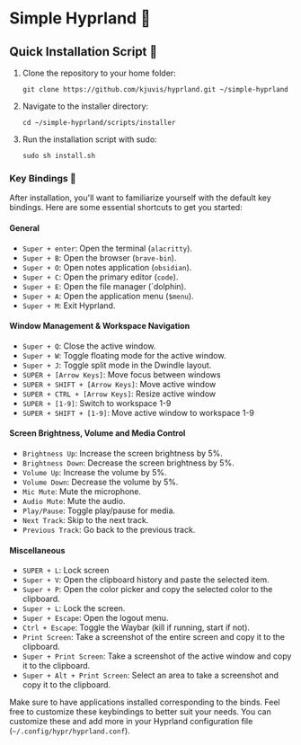 # Simple Hyprland 🌟 

## Quick Installation Script 🚀

1. Clone the repository to your home folder:
    ```
    git clone https://github.com/kjuvis/hyprland.git ~/simple-hyprland
    ```
2. Navigate to the installer directory:
    ```
    cd ~/simple-hyprland/scripts/installer
    ```
3. Run the installation script with sudo:
    ```
    sudo sh install.sh
    ```

### Key Bindings 🎹

After installation, you'll want to familiarize yourself with the default key bindings. Here are some essential shortcuts to get you started:

#### General
- `Super + enter`: Open the terminal (`alacritty`).
- `Super + B`: Open the browser (`brave-bin`).
- `Super + O`: Open notes application (`obsidian`).
- `Super + C`: Open the primary editor (`code`).
- `Super + E`: Open the file manager (`dolphin).
- `Super + A`: Open the application menu (`$menu`).
- `Super + M`: Exit Hyprland.

#### Window Management & Workspace Navigation
- `Super + Q`: Close the active window.
- `Super + W`: Toggle floating mode for the active window.
- `Super + J`: Toggle split mode in the Dwindle layout.
- `SUPER + [Arrow Keys]`: Move focus between windows
- `SUPER + SHIFT + [Arrow Keys]`: Move active window
- `SUPER + CTRL + [Arrow Keys]`: Resize active window
- `SUPER + [1-9]`: Switch to workspace 1-9
- `SUPER + SHIFT + [1-9]`: Move active window to workspace 1-9

#### Screen Brightness, Volume and Media Control
- `Brightness Up`: Increase the screen brightness by 5%.
- `Brightness Down`: Decrease the screen brightness by 5%.
- `Volume Up`: Increase the volume by 5%.
- `Volume Down`: Decrease the volume by 5%.
- `Mic Mute`: Mute the microphone.
- `Audio Mute`: Mute the audio.
- `Play/Pause`: Toggle play/pause for media.
- `Next Track`: Skip to the next track.
- `Previous Track`: Go back to the previous track.

#### Miscellaneous
- `SUPER + L`: Lock screen
- `Super + V`: Open the clipboard history and paste the selected item.
- `Super + P`: Open the color picker and copy the selected color to the clipboard.
- `Super + L`: Lock the screen.
- `Super + Escape`: Open the logout menu.
- `Ctrl + Escape`: Toggle the Waybar (kill if running, start if not).
- `Print Screen`: Take a screenshot of the entire screen and copy it to the clipboard.
- `Super + Print Screen`: Take a screenshot of the active window and copy it to the clipboard.
- `Super + Alt + Print Screen`: Select an area to take a screenshot and copy it to the clipboard.

Make sure to have applications installed corresponding to the binds. Feel free to customize these keybindings to better suit your needs. You can customize these and add more in your Hyprland configuration file (`~/.config/hypr/hyprland.conf`).

